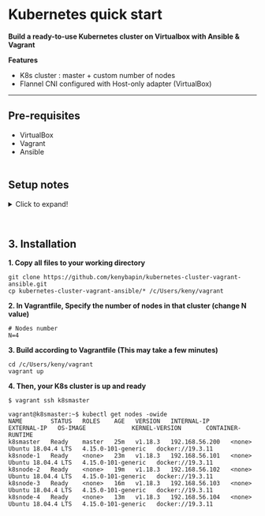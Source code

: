 # Kubernetes quick start
**Build a ready-to-use Kubernetes cluster on Virtualbox with Ansible & Vagrant**

**Features**  
- K8s cluster : master + custom number of nodes
- Flannel CNI configured with Host-only adapter (VirtualBox) 
___
## Pre-requisites
- VirtualBox
- Vagrant
- Ansible
<br><br>

## Setup notes 
<details>
  <summary>Click to expand!</summary>
  
### Ansible 
**1. Installation**
```bash
sudo apt-get update && sudo apt-get upgrade && sudo apt-get autoremove
sudo apt-get install ansible
sudo apt-get install -y python-pip libssl-dev
```
**2. Check**
```bash
which ansible
ansible --version
```
- Create a new test playbook: ansible-test.yml
```yaml
---
- hosts: localhost
  tasks:
    - debug: msg="Ansible is working!"
```

- Run the playbook
```bash
ansible-playbook ansible-test.yml --connection=local
```
<sup>**Ansible might warn about no inventory file being present, but since you're using --connection=local, the localhost host should automatically work.**<sup><br><br>

### Vagrant
**1. Installation**

***Linux***
- Install vagrant debian package https://www.vagrantup.com/downloads
```bash
wget https://releases.hashicorp.com/vagrant/2.2.9/vagrant_2.2.9_x86_64.deb
sudo dpkg -i vagrant_2.2.9_x86_64.deb
sudo apt-get -y install libvirt-dev
```
***Windows***
- Install vagrant for windows https://www.vagrantup.com/downloads
<br>For WSL1 users, export or add these commands to your shell (~/.bashrc or ~/.zshrc)
```bash
export PATH="$PATH:/mnt/c/Program Files/Oracle/VirtualBox"
export VAGRANT_WSL_ENABLE_WINDOWS_ACCESS="1"
```
- Then, reboot your machine.

<sup>**Unfortunately, WSL2 is not yet compatible with Vagrant. You'll have to disable WSL2 + Hyper-V, then revert your WSL dist. to WSL1**<sup><br>

**2. Check** : Create a new VirtualBox VM
```bash
vagrant --version
vagrant init alpine/alpine64
vagrant up
```

</details>

&nbsp;

## 3. Installation
**1. Copy all files to your working directory**  
```
git clone https://github.com/kenybapin/kubernetes-cluster-vagrant-ansible.git
cp kubernetes-cluster-vagrant-ansible/* /c/Users/keny/vagrant
```
**2. In Vagrantfile, Specify the number of nodes in that cluster (change N value)**
```
# Nodes number
N=4
```
**3. Build according to Vagrantfile (This may take a few minutes)**
```
cd /c/Users/keny/vagrant
vagrant up
```
**4. Then, your K8s cluster is up and ready**
```
$ vagrant ssh k8smaster

vagrant@k8smaster:~$ kubectl get nodes -owide
NAME        STATUS   ROLES    AGE   VERSION   INTERNAL-IP      EXTERNAL-IP   OS-IMAGE             KERNEL-VERSION       CONTAINER-RUNTIME
k8smaster   Ready    master   25m   v1.18.3   192.168.56.200   <none>        Ubuntu 18.04.4 LTS   4.15.0-101-generic   docker://19.3.11
k8snode-1   Ready    <none>   23m   v1.18.3   192.168.56.101   <none>        Ubuntu 18.04.4 LTS   4.15.0-101-generic   docker://19.3.11
k8snode-2   Ready    <none>   19m   v1.18.3   192.168.56.102   <none>        Ubuntu 18.04.4 LTS   4.15.0-101-generic   docker://19.3.11
k8snode-3   Ready    <none>   16m   v1.18.3   192.168.56.103   <none>        Ubuntu 18.04.4 LTS   4.15.0-101-generic   docker://19.3.11
k8snode-4   Ready    <none>   13m   v1.18.3   192.168.56.104   <none>        Ubuntu 18.04.4 LTS   4.15.0-101-generic   docker://19.3.11
```
